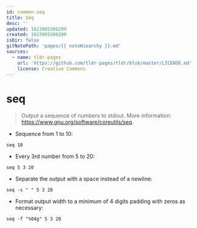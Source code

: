 ```yaml
---
id: common.seq
title: Seq
desc: ''
updated: 1623965306209
created: 1623965306209
isDir: false
gitNotePath: 'pages/{{ noteHiearchy }}.md'
sources:
  - name: tldr-pages
    url: 'https://github.com/tldr-pages/tldr/blob/master/LICENSE.md'
    license: Creative Commons
---
```

# seq

> Output a sequence of numbers to stdout.
> More information: <https://www.gnu.org/software/coreutils/seq>.

- Sequence from 1 to 10:

`seq 10`

- Every 3rd number from 5 to 20:

`seq 5 3 20`

- Separate the output with a space instead of a newline:

`seq -s " " 5 3 20`

- Format output width to a minimum of 4 digits padding with zeros as necessary:

`seq -f "%04g" 5 3 20`

